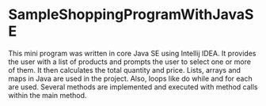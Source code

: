 # SampleShoppingProgramWithJavaSE
This mini program was written in core Java SE using Intellij IDEA. It provides the user with a list of products and prompts the user to select one or more of them. It then calculates the total quantity and price. Lists, arrays and maps in Java are used in the project. Also, loops like do while and for each are used. Several methods are implemented and executed with method calls within the main method.
